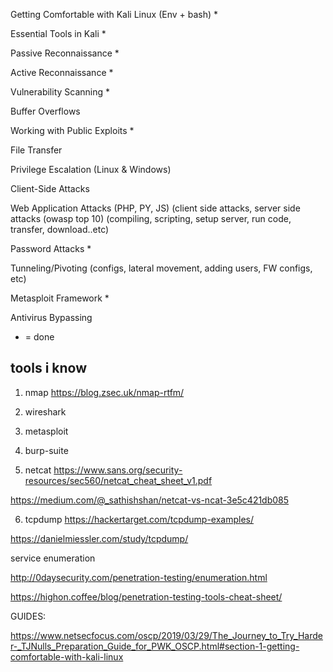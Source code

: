 Getting Comfortable with Kali Linux (Env + bash)  *

Essential Tools in Kali *

Passive Reconnaissance * 

Active Reconnaissance  *

Vulnerability Scanning  * 

Buffer Overflows

Working with Public Exploits * 

File Transfer

Privilege Escalation (Linux & Windows)

Client-Side Attacks

Web Application Attacks (PHP, PY, JS) (client side attacks, server side attacks (owasp top 10) 
    (compiling, scripting, setup server, run code, transfer, download..etc) 
    
Password Attacks *

Tunneling/Pivoting (configs, lateral movement, adding users, FW configs, etc) 

Metasploit Framework * 

Antivirus Bypassing
    

* = done 

## tools i know 

1. nmap https://blog.zsec.uk/nmap-rtfm/ 

2. wireshark 
3. metasploit 
4. burp-suite 
5. netcat
https://www.sans.org/security-resources/sec560/netcat_cheat_sheet_v1.pdf 

https://medium.com/@_sathishshan/netcat-vs-ncat-3e5c421db085


6. tcpdump 
https://hackertarget.com/tcpdump-examples/ 

https://danielmiessler.com/study/tcpdump/


service enumeration 

http://0daysecurity.com/penetration-testing/enumeration.html 

https://highon.coffee/blog/penetration-testing-tools-cheat-sheet/ 



GUIDES:


https://www.netsecfocus.com/oscp/2019/03/29/The_Journey_to_Try_Harder-_TJNulls_Preparation_Guide_for_PWK_OSCP.html#section-1-getting-comfortable-with-kali-linux 
